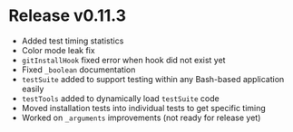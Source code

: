 # Release v0.11.3

- Added test timing statistics
- Color mode leak fix
- `gitInstallHook` fixed error when hook did not exist yet
- Fixed `_boolean` documentation
- `testSuite` added to support testing within any Bash-based application easily
- `testTools` added to dynamically load `testSuite` code
- Moved installation tests into individual tests to get specific timing
- Worked on `_arguments` improvements (not ready for release yet)
